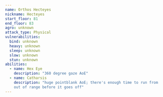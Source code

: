 ```yaml
---
name: Orthos Hecteyes
nickname: Hecteyes
start_floor: 81
end_floor: 83
agro: unknown
attack_type: Physical
vulnerabilities:
  bind: unknown
  heavy: unknown
  sleep: unknown
  slow: unknown
  stun: unknown
abilities:
  - name: Hex Eye
    description: "360 degree gaze AoE"
  - name: Catharsis
    description: "huge pointblank AoE; there's enough time to run from melee to
    out of range before it goes off"
---
```

